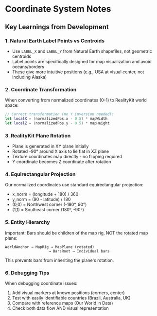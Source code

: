 # Coordinate System Notes

## Key Learnings from Development

### 1. Natural Earth Label Points vs Centroids
- Use `LABEL_X` and `LABEL_Y` from Natural Earth shapefiles, not geometric centroids
- Label points are specifically designed for map visualization and avoid oceans/borders
- These give more intuitive positions (e.g., USA at visual center, not including Alaska)

### 2. Coordinate Transformation
When converting from normalized coordinates (0-1) to RealityKit world space:

```swift
// Correct transformation (no Y inversion needed):
let localX = (normalizedPos.x - 0.5) * mapWidth
let localZ = (normalizedPos.y - 0.5) * mapHeight
```

### 3. RealityKit Plane Rotation
- Plane is generated in XY plane initially
- Rotated -90° around X axis to lie flat in XZ plane
- Texture coordinates map directly - no flipping required
- Y coordinate becomes Z coordinate after rotation

### 4. Equirectangular Projection
Our normalized coordinates use standard equirectangular projection:
- x_norm = (longitude + 180) / 360
- y_norm = (90 - latitude) / 180
- (0,0) = Northwest corner (-180°, 90°)
- (1,1) = Southeast corner (180°, -90°)

### 5. Entity Hierarchy
Important: Bars should be children of the map rig, NOT the rotated map plane:
```
WorldAnchor → MapRig → MapPlane (rotated)
                    → BarsRoot → Individual bars
```
This prevents bars from inheriting the plane's rotation.

### 6. Debugging Tips
When debugging coordinate issues:
1. Add visual markers at known positions (corners, center)
2. Test with easily identifiable countries (Brazil, Australia, UK)
3. Compare with reference maps (Our World in Data)
4. Check both data flow AND visual representation
